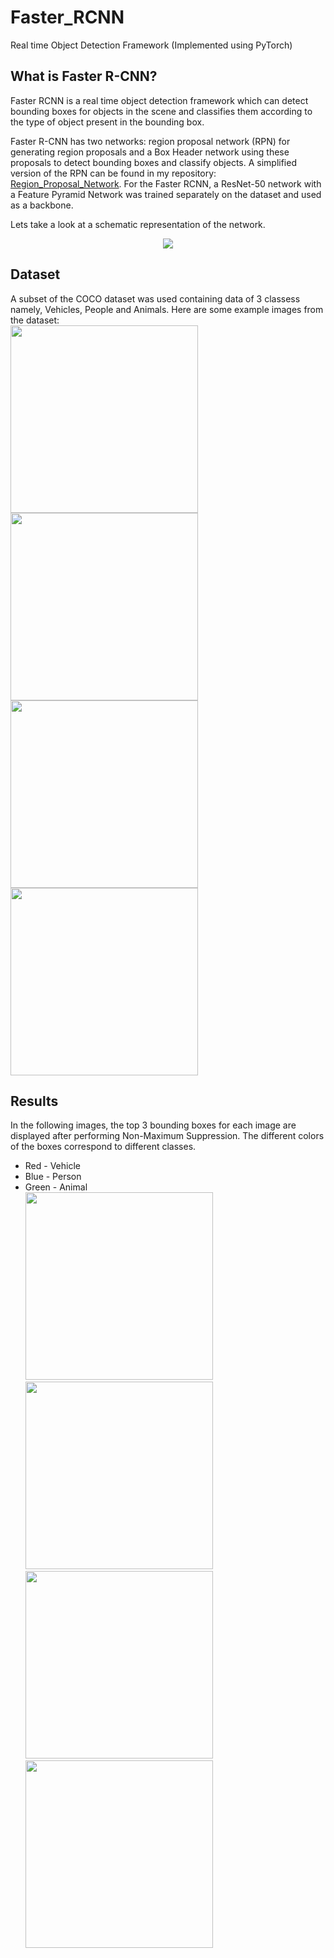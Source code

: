 # Faster_RCNN
Real time Object Detection Framework (Implemented using PyTorch)

## What is Faster R-CNN?
Faster RCNN is a real time object detection framework which can detect bounding boxes for objects in the scene and classifies them according to the type of object present in the bounding box. 

Faster R-CNN has two networks: region proposal network (RPN) for generating region proposals and a Box Header network using these proposals to detect bounding boxes and classify objects. A simplified version of the RPN can be found in my repository: [Region_Proposal_Network](https://github.com/karanpandya12/Region_Proposal_Network.git). For the Faster RCNN, a ResNet-50 network with a Feature Pyramid Network was trained separately on the dataset and used as a backbone.

Lets take a look at a schematic representation of the network. <br>
<center>
  <img src = "/Images/faster_rcnn.jpeg">
</center>

## Dataset
A subset of the COCO dataset was used containing data of 3 classess namely, Vehicles, People and Animals. Here are some example images from the dataset: <br>
<img src = "/Images/dataset_1.png" height = 300> <img src = "/Images/dataset_2.png" height = 300>
<img src = "/Images/dataset_3.png" height = 300> <img src = "/Images/dataset_4.png" height = 300>

## Results
In the following images, the top 3 bounding boxes for each image are displayed after performing Non-Maximum Suppression. The different colors of the boxes correspond to different classes. <br>
- Red - Vehicle
- Blue - Person
- Green - Animal <br>
<img src = "/Images/result_1.png" height = 300> <img src = "/Images/result_2.png" height = 300>
<img src = "/Images/result_3.png" height = 300> <img src = "/Images/result_4.png" height = 300>
